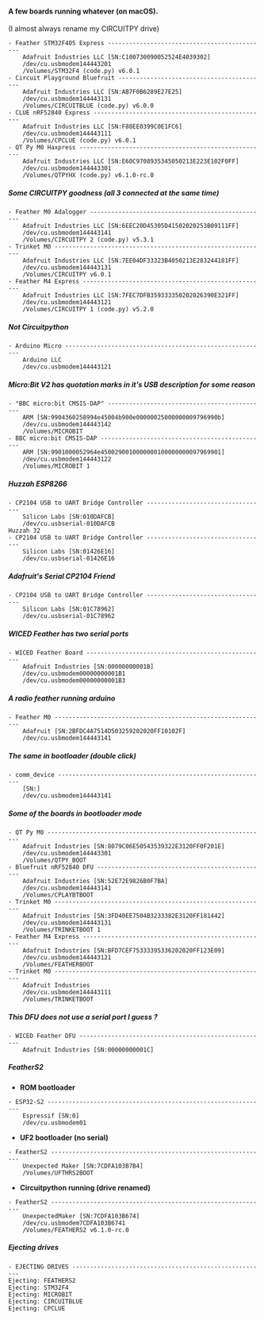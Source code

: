 #### A few boards running whatever (on macOS).
(I almost always rename my CIRCUITPY drive)
```
- Feather STM32F405 Express ---------------------------------------------
	Adafruit Industries LLC [SN:C100730090052524E4039302]
	/dev/cu.usbmodem144443201
	/Volumes/STM32F4 (code.py) v6.0.1
- Circuit Playground Bluefruit ------------------------------------------
	Adafruit Industries LLC [SN:AB7F0B6289E27E25]
	/dev/cu.usbmodem144443131
	/Volumes/CIRCUITBLUE (code.py) v6.0.0
- CLUE nRF52840 Express -------------------------------------------------
	Adafruit Industries LLC [SN:F88EE0399C0E1FC6]
	/dev/cu.usbmodem144443111
	/Volumes/CPCLUE (code.py) v6.0.1
- QT Py M0 Haxpress -----------------------------------------------------
	Adafruit Industries LLC [SN:E60C9708935345050213E223E102F0FF]
	/dev/cu.usbmodem144443301
	/Volumes/QTPYHX (code.py) v6.1.0-rc.0
```
##### Some CIRCUITPY goodness (all 3 connected at the same time)
```
- Feather M0 Adalogger --------------------------------------------------
	Adafruit Industries LLC [SN:6EEC20D45305D41502020253B09111FF]
	/dev/cu.usbmodem144443141
	/Volumes/CIRCUITPY 2 (code.py) v5.3.1
- Trinket M0 ------------------------------------------------------------
	Adafruit Industries LLC [SN:7EE04DF33323B4050213E283244181FF]
	/dev/cu.usbmodem144443131
	/Volumes/CIRCUITPY v6.0.1
- Feather M4 Express ----------------------------------------------------
	Adafruit Industries LLC [SN:7FEC7DFB359333350202026390E321FF]
	/dev/cu.usbmodem144443121
	/Volumes/CIRCUITPY 1 (code.py) v5.2.0
```
##### Not Circuitpython
```
- Arduino Micro ---------------------------------------------------------
	Arduino LLC
	/dev/cu.usbmodem144443121
```
##### Micro:Bit V2 has quotation marks in it's USB description for some reason
```
- "BBC micro:bit CMSIS-DAP" ---------------------------------------------
	ARM [SN:9904360258994e45004b900e00000025000000009796990b]
	/dev/cu.usbmodem144443142
	/Volumes/MICROBIT
- BBC micro:bit CMSIS-DAP -----------------------------------------------
	ARM [SN:9901000052964e4500290010000000100000000097969901]
	/dev/cu.usbmodem144443122
	/Volumes/MICROBIT 1
```
##### Huzzah ESP8266
```
- CP2104 USB to UART Bridge Controller ----------------------------------
	Silicon Labs [SN:010DAFCB]
	/dev/cu.usbserial-010DAFCB
Huzzah 32
- CP2104 USB to UART Bridge Controller ----------------------------------
	Silicon Labs [SN:01426E16]
	/dev/cu.usbserial-01426E16
```
##### Adafruit's Serial CP2104 Friend
```
- CP2104 USB to UART Bridge Controller ----------------------------------
	Silicon Labs [SN:01C78962]
	/dev/cu.usbserial-01C78962
```
##### WICED Feather has two serial ports
```
- WICED Feather Board ---------------------------------------------------
	Adafruit Industries [SN:00000000001B]
	/dev/cu.usbmodem00000000001B1
	/dev/cu.usbmodem00000000001B3
```
##### A radio feather running arduino
```
- Feather M0 ------------------------------------------------------------
	Adafruit [SN:2BFDC4A7514D503259202020FF10102F]
	/dev/cu.usbmodem144443141
```
##### The same in bootloader (double click)
```
- comm_device -----------------------------------------------------------
	[SN:]
	/dev/cu.usbmodem144443141
```
##### Some of the boards in bootloader mode
```
- QT Py M0 --------------------------------------------------------------
	Adafruit Industries [SN:8079C06E50543539322E3120FF0F201E]
	/dev/cu.usbmodem144443301
	/Volumes/QTPY_BOOT
- Bluefruit nRF52840 DFU ------------------------------------------------
	Adafruit Industries [SN:52E72E9826B0F7BA]
	/dev/cu.usbmodem144443141
	/Volumes/CPLAYBTBOOT
- Trinket M0 ------------------------------------------------------------
	Adafruit Industries [SN:3FD40EE7504B3233382E3120FF181442]
	/dev/cu.usbmodem144443131
	/Volumes/TRINKETBOOT 1
- Feather M4 Express ----------------------------------------------------
	Adafruit Industries [SN:BFD7CEF75333395336202020FF123E09]
	/dev/cu.usbmodem144443121
	/Volumes/FEATHERBOOT
- Trinket M0 ------------------------------------------------------------
	Adafruit Industries
	/dev/cu.usbmodem144443111
	/Volumes/TRINKETBOOT
```
##### This DFU does not use a serial port I guess ?
```
- WICED Feather DFU -----------------------------------------------------
	Adafruit Industries [SN:00000000001C]
```
##### FeatherS2
- **ROM bootloader**  
```
- ESP32-S2 --------------------------------------------------------------
	Espressif [SN:0]
	/dev/cu.usbmodem01
```
- **UF2 bootloader (no serial)**  
```
- FeatherS2 -------------------------------------------------------------
	Unexpected Maker [SN:7CDFA103B7B4]
	/Volumes/UFTHRS2BOOT
```  
- **Circuitpython running (drive renamed)**  
```
- FeatherS2 -------------------------------------------------------------
	UnexpectedMaker [SN:7CDFA103B674]
	/dev/cu.usbmodem7CDFA103B6741
	/Volumes/FEATHERS2 v6.1.0-rc.0
```
##### Ejecting drives
```
- EJECTING DRIVES -------------------------------------------------------
Ejecting: FEATHERS2
Ejecting: STM32F4
Ejecting: MICROBIT
Ejecting: CIRCUITBLUE
Ejecting: CPCLUE
```
